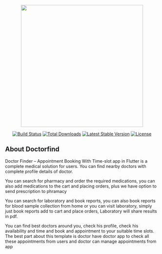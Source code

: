 <p align="center"><a href="https://laravel.com" target="_blank"><img src="https://raw.githubusercontent.com/laravel/art/master/logo-lockup/5%20SVG/2%20CMYK/1%20Full%20Color/laravel-logolockup-cmyk-red.svg" width="400"></a></p>

<p align="center">
<a href="https://travis-ci.org/laravel/framework"><img src="https://travis-ci.org/laravel/framework.svg" alt="Build Status"></a>
<a href="https://packagist.org/packages/laravel/framework"><img src="https://poser.pugx.org/laravel/framework/d/total.svg" alt="Total Downloads"></a>
<a href="https://packagist.org/packages/laravel/framework"><img src="https://poser.pugx.org/laravel/framework/v/stable.svg" alt="Latest Stable Version"></a>
<a href="https://packagist.org/packages/laravel/framework"><img src="https://poser.pugx.org/laravel/framework/license.svg" alt="License"></a>
</p>

## About Doctorfind
Doctor Finder – Appointment Booking With Time-slot app in Flutter is a complete medical solution for users. You can find nearby doctors with complete profile details of doctor.

You can search for pharmacy and order the required medications, you can also add medications to the cart and placing orders, plus we have option to send prescription to phramacy

You can search for laboratory and book reports, you can also book reports for blood sample collection from home or you can visit laboratory, simply just book reports  add to cart and place orders, Laboratory will share results in pdf.

You can find best doctors around you, check his profile, check his availability and time and book and appointment to your suitable time slots. The best part about this template is doctor have doctor app to check all these appointments from users and doctor can manage appointments from app

